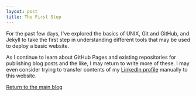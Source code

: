 ```yaml
---
layout: post
title: The First Step
---
```

For the past few days, I've explored the basics of UNIX, Git and GitHub, and Jekyll to take the first step in understanding different tools that may be used to deploy a basic website. 

As I continue to learn about GitHub Pages and existing repositories for publishing blog posts and the like, I may return to write more of these. I may even consider trying to transfer contents of my [LinkedIn profile](https://www.linkedin.com/in/nicholas-ngai-b4273210a) manually to this website.

[Return to the main blog](https://ngain.github.io/)
